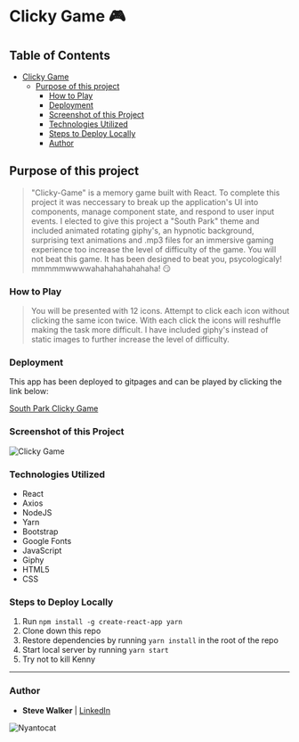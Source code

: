 # Clicky Game :video_game:

## Table of Contents

- [Clicky Game](#clicky-game)
    - [Purpose of this project](#purpose-of-this-project)
        - [How to Play](#how-to-play)
        - [Deployment](#deployment)
        - [Screenshot of this Project](#screenshot-of-this-project)
        - [Technologies Utilized](#technologies-utilized)
        - [Steps to Deploy Locally](#steps-to-deploy-locally)
        - [Author](#author)

## Purpose of this project

>"Clicky-Game" is a memory game built with React. To complete this project it was neccessary to break up the application's UI into components, manage component state, and respond to user input events. I elected to give this project a "South Park" theme and included animated rotating giphy's, an hypnotic background, surprising text animations and .mp3 files for an immersive gaming experience too increase the level of difficulty of the game. You will not beat this game. It has been designed to beat you, psycologicaly! mmmmmwwwwahahahahahahaha! :smirk:

### How to Play

>You will be presented with 12 icons. Attempt to click each icon without clicking the same icon twice. With each click the icons will reshuffle making the task more difficult. I have included giphy's instead of static images to further increase the level of difficulty.

### Deployment

This app has been deployed to gitpages and can be played by clicking the link below:

[South Park Clicky Game](https://github.com/captnwalker/Clicky-Game.com/ "Clicky-Game")

### Screenshot of this Project

![Clicky Game](https://raw.github.com/captnwalker/Clicky-Game/master/screenshot/screenshot1.gif "Clicky Game")

### Technologies Utilized

* React
* Axios
* NodeJS
* Yarn
* Bootstrap
* Google Fonts
* JavaScript
* Giphy
* HTML5
* CSS

### Steps to Deploy Locally

1. Run `npm install -g create-react-app yarn`
2. Clone down this repo
3. Restore dependencies by running `yarn install` in the root of the repo
4. Start local server by running `yarn start`
5. Try not to kill Kenny

---

### Author

* **Steve Walker**  | [LinkedIn](https://www.linkedin.com/in/stevelwalker/)

![Nyantocat](https://octodex.github.com/images/nyantocat.gif)
